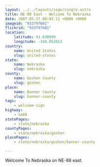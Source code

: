 ```yaml
---
layout: ../../layouts/sign/single.astro
title: NE-88 East - Welcome To Nebraska
date: 2007-05-27 08:01:11 +0000 +0000
imageid: "933797601"
flickrid: "933797601"
location:
    latitude: 41.638099
    longitude: -104.052613
country:
    name: United States
    slug: united-states
state:
    name: Nebraska
    slug: nebraska
county:
    name: Goshen County
    slug: goshen
place:
    name: Banner County
    slug: banner-county
tags:
    - welcome-sign
highway:
    - ne88
statePages:
    - state/nebraska
countyPages:
    - state/nebraska/goshen
placePages:
    - state/nebraska/goshen/banner-county

---
```

Welcome To Nebraska on NE-88 east.